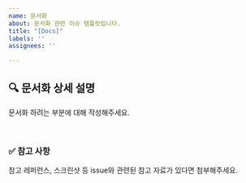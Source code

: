 ```yaml
---
name: 문서화
about: 문서화 관련 이슈 템플릿입니다.
title: "[Docs]"
labels: ''
assignees: ''

---
```


## 🔍 문서화 상세 설명
문서화 하려는 부분에 대해 작성해주세요.


<br>

### ✅ 참고 사항

참고 레퍼런스, 스크린샷 등 issue와 관련된 참고 자료가 있다면 첨부해주세요.
